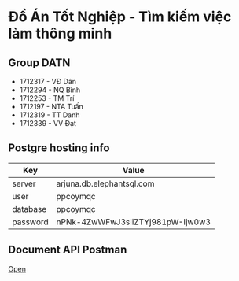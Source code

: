 # Đồ Án Tốt Nghiệp - Tìm kiếm việc làm thông minh

## Group DATN

-   1712317 - VĐ Dân
-   1712294 - NQ Bình
-   1712253 - TM Trí
-   1712197 - NTA Tuấn
-   1712319 - TT Danh
-   1712339 - VV Đạt



## Postgre hosting info

| Key         | Value                                   |
| ----------- | --------------------------------------- |
| server      | arjuna.db.elephantsql.com               |
| user        | ppcoymqc                                |
| database    | ppcoymqc                                |
| password    | nPNk-4ZwWFwJ3sIiZTYj981pW-Ijw0w3        |

## Document API Postman
[Open](https://www.getpostman.com/collections/b1beb7f042a3bcf91ec2)

